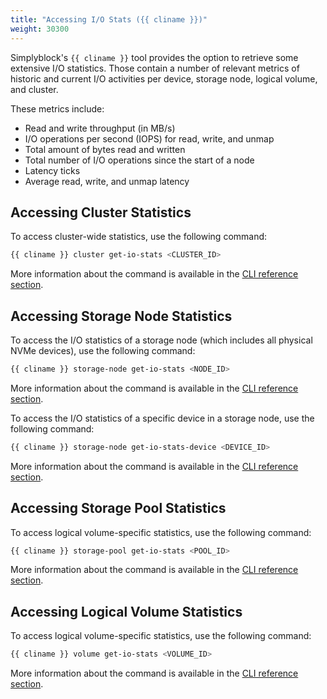 ```yaml
---
title: "Accessing I/O Stats ({{ cliname }})"
weight: 30300
---
```


Simplyblock's `{{ cliname }}` tool provides the option to retrieve some extensive I/O statistics. Those
contain a number of relevant metrics of historic and current I/O activities per device, storage node, logical volume,
and cluster.

These metrics include:

- Read and write throughput (in MB/s)
- I/O operations per second (IOPS) for read, write, and unmap
- Total amount of bytes read and written
- Total number of I/O operations since the start of a node
- Latency ticks
- Average read, write, and unmap latency

## Accessing Cluster Statistics

To access cluster-wide statistics, use the following command:

```bash title="Accessing cluster-wide I/O statistics"
{{ cliname }} cluster get-io-stats <CLUSTER_ID>
```

More information about the command is available in the
[CLI reference section](../../reference/cli/cluster.md#gets-a-clusters-io-statistics).

## Accessing Storage Node Statistics

To access the I/O statistics of a storage node (which includes all physical NVMe devices), use the following command:

```bash title="Accessing storage node I/O statistics"
{{ cliname }} storage-node get-io-stats <NODE_ID>
```

More information about the command is available in the
[CLI reference section](../../reference/cli/storage-node.md#gets-storage-node-io-statistics).

To access the I/O statistics of a specific device in a storage node, use the following command:

```bash title="Accessing storage node device I/O statistics"
{{ cliname }} storage-node get-io-stats-device <DEVICE_ID>
```

More information about the command is available in the
[CLI reference section](../../reference/cli/storage-node.md#gets-a-devices-io-statistics).

## Accessing Storage Pool Statistics

To access logical volume-specific statistics, use the following command:

```bash title="Accessing storage pool I/O statistics"
{{ cliname }} storage-pool get-io-stats <POOL_ID>
```

More information about the command is available in the
[CLI reference section](../../reference/cli/storage-pool.md#gets-a-storage-pools-io-statistics).

## Accessing Logical Volume Statistics

To access logical volume-specific statistics, use the following command:

```bash title="Accessing logical volume I/O statistics"
{{ cliname }} volume get-io-stats <VOLUME_ID>
```

More information about the command is available in the
[CLI reference section](../../reference/cli/volume.md#gets-a-logical-volumes-io-statistics).

